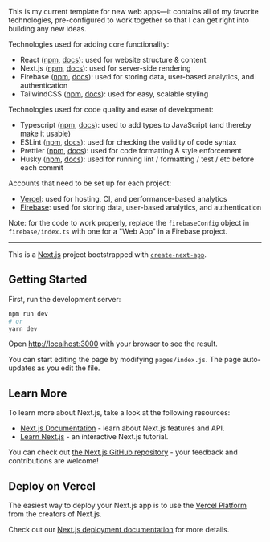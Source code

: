 This is my current template for new web apps—it contains all of my favorite technologies, pre-configured to work together so that I can get right into building any new ideas.

Technologies used for adding core functionality:

- React ([npm](https://www.npmjs.com/package/react), [docs](https://reactjs.org/docs)): used for website structure & content
- Next.js ([npm](https://www.npmjs.com/package/next), [docs](https://nextjs.org/docs)): used for server-side rendering
- Firebase ([npm](https://www.npmjs.com/package/firebase), [docs](https://firebase.google.com/docs)): used for storing data, user-based analytics, and authentication
- TailwindCSS ([npm](https://www.npmjs.com/package/tailwindcss), [docs](https://tailwindcss.com/docs)): used for easy, scalable styling

Technologies used for code quality and ease of development:

- Typescript ([npm](https://www.npmjs.com/package/typescript), [docs](https://www.typescriptlang.org/docs)): used to add types to JavaScript (and thereby make it usable)
- ESLint ([npm](https://www.npmjs.com/package/eslint), [docs](https://eslint.org)): used for checking the validity of code syntax
- Prettier ([npm](https://www.npmjs.com/package/prettier), [docs](https://prettier.io/docs/en/index.html)): used for code formatting & style enforcement
- Husky ([npm](https://www.npmjs.com/package/husky), [docs](https://typicode.github.io/husky)): used for running lint / formatting / test / etc before each commit

Accounts that need to be set up for each project:

- [Vercel](https://vercel.com): used for hosting, CI, and performance-based analytics
- [Firebase](https://firebase.google.com): used for storing data, user-based analytics, and authentication

Note: for the code to work properly, replace the `firebaseConfig` object in `firebase/index.ts` with one for a "Web App" in a Firebase project.

---

This is a [Next.js](https://nextjs.org/) project bootstrapped with [`create-next-app`](https://github.com/vercel/next.js/tree/canary/packages/create-next-app).

## Getting Started

First, run the development server:

```bash
npm run dev
# or
yarn dev
```

Open [http://localhost:3000](http://localhost:3000) with your browser to see the result.

You can start editing the page by modifying `pages/index.js`. The page auto-updates as you edit the file.

## Learn More

To learn more about Next.js, take a look at the following resources:

- [Next.js Documentation](https://nextjs.org/docs) - learn about Next.js features and API.
- [Learn Next.js](https://nextjs.org/learn) - an interactive Next.js tutorial.

You can check out [the Next.js GitHub repository](https://github.com/vercel/next.js/) - your feedback and contributions are welcome!

## Deploy on Vercel

The easiest way to deploy your Next.js app is to use the [Vercel Platform](https://vercel.com/import?utm_medium=default-template&filter=next.js&utm_source=create-next-app&utm_campaign=create-next-app-readme) from the creators of Next.js.

Check out our [Next.js deployment documentation](https://nextjs.org/docs/deployment) for more details.
